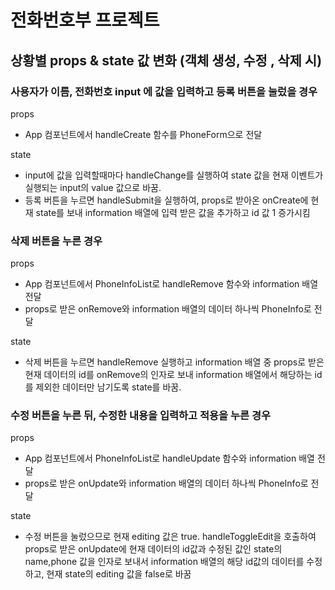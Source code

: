 
# 전화번호부 프로젝트

## 상황별 props & state 값 변화 (객체 생성, 수정 , 삭제 시)

### 사용자가 이름, 전화번호 input 에 값을 입력하고 등록 버튼을 눌렀을 경우

props 
- App 컴포넌트에서 handleCreate 함수를 PhoneForm으로 전달

state 
- input에 값을 입력할때마다 handleChange를 실행하여 state 값을 현재 이벤트가 실행되는 input의 value 값으로 바꿈.
- 등록 버튼을 누르면 handleSubmit을 실행하여, props로 받아온 onCreate에 현재 state를 보내 information 배열에 입력 받은 값을 추가하고 id 값 1 증가시킴

### 삭제 버튼을 누른 경우

props
- App 컴포넌트에서 PhoneInfoList로 handleRemove 함수와 information 배열 전달
- props로 받은 onRemove와 information 배열의 데이터 하나씩 PhoneInfo로 전달

state
- 삭제 버튼을 누르면 handleRemove 실행하고 information 배열 중 props로 받은 현재 데이터의 id를 onRemove의 인자로 보내 information 배열에서 해당하는 id를 제외한 데이터만 남기도록 state를 바꿈.


### 수정 버튼을 누른 뒤, 수정한 내용을 입력하고 적용을 누른 경우

props
- App 컴포넌트에서 PhoneInfoList로 handleUpdate 함수와 information 배열 전달
- props로 받은 onUpdate와 information 배열의 데이터 하나씩 PhoneInfo로 전달

state
- 수정 버튼을 눌렀으므로 현재 editing 값은 true. handleToggleEdit을 호출하여 props로 받은 onUpdate에 현재 데이터의 id값과 수정된 값인 state의 name,phone 값을 인자로 보내서 information 배열의 해당 id값의 데이터를 수정하고, 현재 state의 editing 값을 false로 바꿈
